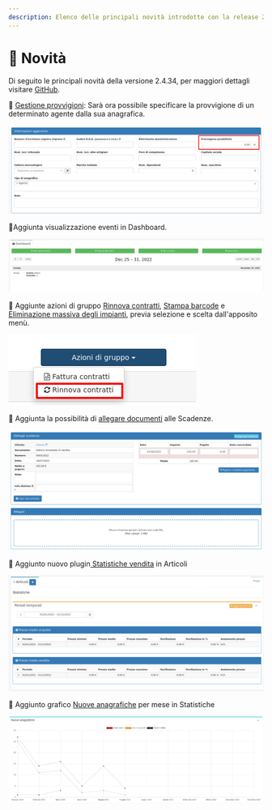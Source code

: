```yaml
---
description: Elenco delle principali novità introdotte con la release 2.4.34.
---
```


# 📣 Novità

Di seguito le principali novità della versione 2.4.34, per maggiori dettagli visitare [GitHub](https://github.com/devcode-it/openstamanager/releases/tag/v2.4.33).

:rocket: [Gestione provvigioni](https://docs.openstamanager.com/openstamanager/modules/anagrafiche/modifica#informazioni-aggiuntive): Sarà ora possibile specificare la provvigione di un determinato agente dalla sua anagrafica.&#x20;

![](<.gitbook/assets/immagine (101).png>)

:rocket:Aggiunta visualizzazione eventi in Dashboard.

![](<.gitbook/assets/immagine (115).png>)

:rocket: Aggiunte azioni di gruppo [Rinnova contratti](https://docs.openstamanager.com/openstamanager/modules/vendite/contratti/azioni-aggiuntive#rinnova-contratti), [Stampa barcode](https://docs.openstamanager.com/openstamanager/modules/magazzino/articoli-1/azioni-aggiuntive#stampa-etichette) e [Eliminazione massiva degli impianti](https://docs.openstamanager.com/openstamanager/modules/impianti/azioni-aggiuntive#eliminazione-massiva), previa selezione e scelta dall'apposito menù.

&#x20;                                                  <img src=".gitbook/assets/immagine (40).png" alt="" data-size="original">

:rocket: Aggiunta la possibilità di [allegare documenti](https://docs.openstamanager.com/openstamanager/modules/contabilita/scadenzario#modifica) alle Scadenze.

![](<.gitbook/assets/immagine (152).png>)

:rocket: Aggiunto nuovo plugin[ Statistiche vendita](https://docs.openstamanager.com/openstamanager/modules/magazzino/articoli-1/plugin/statistiche) in Articoli

![](<.gitbook/assets/immagine (96).png>)

:rocket: Aggiunto grafico [Nuove anagrafiche](https://docs.openstamanager.com/openstamanager/modules/statistiche#nuove-anagrafiche) per mese in Statistiche

![](<.gitbook/assets/immagine (56).png>)
